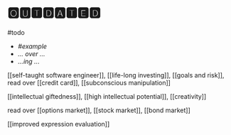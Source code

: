 # 🅾🆄🆃🅳🅰🆃🅴🅳

#todo

- _#example_
- _... over ..._
- _...ing ..._

[[self-taught software engineer]], [[life-long investing]], [[goals and risk]], read over [[credit card]], [[subconscious manipulation]]

[[intellectual giftedness]], [[high intellectual potential]], [[creativity]]

read over [[options market]], [[stock market]], [[bond market]]

[[improved expression evaluation]]
